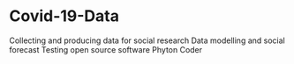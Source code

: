 # Covid-19-Data
Collecting and producing data for social research
Data modelling and social forecast
Testing open source software
Phyton Coder
